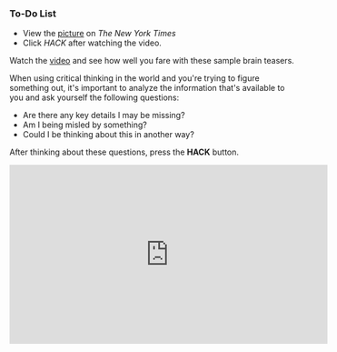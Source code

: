 

<div class="aside">
<h3>To-Do List</h3>
<ul>
  <li>View the <a href="https://www.nytimes.com/2021/02/21/learning/whats-going-on-in-this-picture-feb-22-2021.html">picture</a> on <i>The New York Times</i> </li>
  <li>Click <em>HACK</em> after watching the video.</li>
</ul>
</div>


Watch the <a href="https://www.youtube.com/watch?v=m2eINI4WXkc" target="_blank">video</a> and see how well you fare with these sample brain teasers. 

When using critical thinking in the world and you're trying to figure something out, it's important to analyze the information that's available to you and ask yourself the following questions:

- Are there any key details I may be missing?
- Am I being misled by something?
- Could I be thinking about this in another way?

After thinking about these questions, press the __HACK__ button.

<iframe width="560" height="315" src="https://www.youtube-nocookie.com/embed/m2eINI4WXkc" title="YouTube video player" frameborder="0" allow="accelerometer; autoplay; clipboard-write; encrypted-media; gyroscope; picture-in-picture" allowfullscreen></iframe>